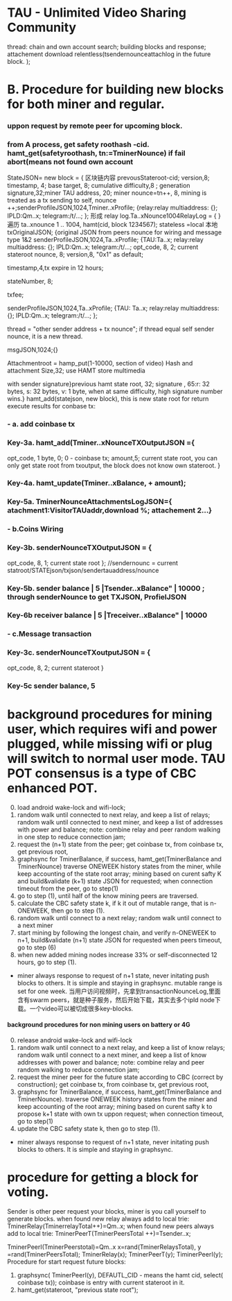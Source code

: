# TAU - Unlimited Video Sharing Community
thread: chain and own account search; building blocks and response; attachement download relentless(tsendernounceattachlog in the future block. ); 

# B. Procedure for building new blocks for both miner and regular.
### uppon request by remote peer for upcoming block.
### from A process, get safety roothash -cid. hamt_get(safetyroothash, tn:=TminerNounce) if fail abort(means not found own account
StateJSON=
new block = { 区块链内容 prevousStateroot-cid; version,8; timestamp, 4; base target, 8; cumulative difficulty,8 ; generation signature,32;miner TAU address, 20; miner nounce=tn++, 8, mining is treated as a tx sending to self, nounce ++;senderProfileJSON,1024,Tminer..xProfile; {relay:relay multiaddress: {}; IPLD:Qm..x; telegram:/t/...; }; 形成 relay log.Ta..xNounce1004RelayLog = {   } 遍历  ta..xnounce 1 .. 1004, hamt(cid, block 1234567); stateless =local 本地txOriginalJSON; {original JSON from peers nounce for wiring and message type 1&2 senderProfileJSON,1024,Ta..xProfile; {TAU:Ta..x; relay:relay multiaddress: {}; IPLD:Qm..x; telegram:/t/...; opt_code, 8, 2;
current stateroot
nounce, 8;
version,8, "0x1" as default;

timestamp,4,tx expire in 12 hours;

stateNumber, 8;

txfee;

senderProfileJSON,1024,Ta..xProfile; {TAU: Ta..x; relay:relay multiaddress: {}; IPLD:Qm..x; telegram:/t/...; };

thread = "other sender address + tx nounce"; if thread equal self sender nounce, it is a new thread.

msgJSON,1024;{}

Attachmentroot = hamp_put(1-10000, section of video) Hash and 
attachment Size,32; use HAMT store multimedia
 
 with sender signature}previous hamt state root,
32; signature , 65:r: 32 bytes, s: 32 bytes, v: 1 byte, when at same difficulty, high signature number wins.}
hamt_add(statejson, new block), this is new state root for return
execute results for conbase tx: 
### - a. add coinbase tx
### Key-3a. hamt_add(Tminer..xNounceTXOutputJSON ={
opt_code, 1 byte, 0; 0 - coinbase tx; amount,5;
current state root,  you can only get state root from txoutput, the block does not know own stateroot. 
}
### Key-4a. hamt_update(Tminer..xBalance, + amount);
### Key-5a. TminerNounceAttachmentsLogJSON={ atachment1:VisitorTAUaddr,download %; attachement 2...}

### - b.Coins Wiring
### Key-3b. senderNounceTXOutputJSON = {
opt_code, 8, 1;
current state root
};   //sendernounc = current statroot/STATEjson/txjson/sendertauaddress/nounce
### Key-5b. sender balance        | 5       	|Tsender..xBalance" | 10000 ; through senderNounce to get TXJSON, ProfielJSON
### Key-6b receiver balance      | 5     		|Treceiver..xBalance" | 10000

### - c.Message transaction
### Key-3c. senderNounceTXoutputJSON = { 
opt_code, 8, 2;
current stateroot
}
### Key-5c sender balance, 5  


# background procedures for mining user, which requires wifi and power plugged, while missing wifi or plug will switch to normal user mode. TAU POT consensus is a type of CBC enhanced POT.
0. load android wake-lock and wifi-lock;
1. random walk until connected to next relay, and keep a list of relays; random walk until connected to next miner, and keep a list of addresses with power and balance; note: combine relay and peer random walking in one step to reduce connection jam;
2. request the (n+1) state from the peer; 
get coinbase tx, from coinbase tx, get previous root, 
3. graphsync for TminerBalance, if success, hamt_get(TminerBalance and TminerNounce) traverse ONEWEEK history states from the miner, while keep accounting of the state root array; 
mining based on curent safty K and build&validate (k+1) state JSON for requested; when connection timeout from the peer, go to step(1)
4. go to step (1), until half of the know mining peers are traversed. 
5. calculate the CBC safety state k, if k it out of mutable range, that is n-ONEWEEK, then go to step (1). 
6. random walk until connect to a next relay; random walk until connect to a next miner
7. start mining by following the longest chain, and verify n-ONEWEEK to n+1, build&validate (n+1) state JSON for requested when peers timeout, go to step (6)
8. when new added mining nodes increase 33% or self-disconnected 12 hours, go to step (1).
* miner always response to request of n+1 state, never initating push blocks to others. It is simple and staying in graphsync. mutable range is set for one week. 
当用户访问视频时，先拿到transactionNounceLog,里面含有swarm peers，就是种子服务，然后开始下载，其实去多个ipld node下载。一个video可以被切成很多key-blocks. 

#### background procedures for non mining users on battery or 4G 
0. release android wake-lock and wifi-lock
1. random walk until connect to a next relay, and keep a list of know relays; random walk until connect to a next miner, and keep a list of know addresses with power and balance; note: combine relay and peer random walking to reduce connection jam;
2. request the miner peer for the future state according to CBC (correct by construction); 
get coinbase tx, from coinbase tx, get previous root, 
3. graphsync for TminerBalance, if success, hamt_get(TminerBalance and TminerNounce). traverse ONEWEEK history states from the miner and keep accounting of the root array; mining based on curent safty k to propose k+1 state with own tx uppon request; when connection timeout, go to step(1)
4. update the CBC safety state k, then go to step (1). 
* miner always response to request of n+1 state, never initating push blocks to others. It is simple and staying in graphsync.


# procedure for getting a block for voting. 
Sender is other peer request your blocks, miner is you call yourself to generate blocks.
when found new relay always add to local trie:   TminerRelay(TminerrelayTotal++)=Qm..x; 
when found new peers always add to local trie: TminerPeerT(TminerPeersTotal ++)=Tsender..x; 

TminerPeerI(TminerPeerstotal)=Qm..x
x=rand(TminerRelaysTotal), y =rand(TminerPeersTotal); 
TminerRelay(x);
TminerPeerT(y);
TiminerPeerI(y);
Procedure for start request future blocks:
1. graphsync( TminerPeerI(y), DEFAUTL_CID - means the hamt cid, select( coinbase tx));  coinbase is entry with current stateroot in it. 
2. hamt_get(stateroot, "previous state root"); 
